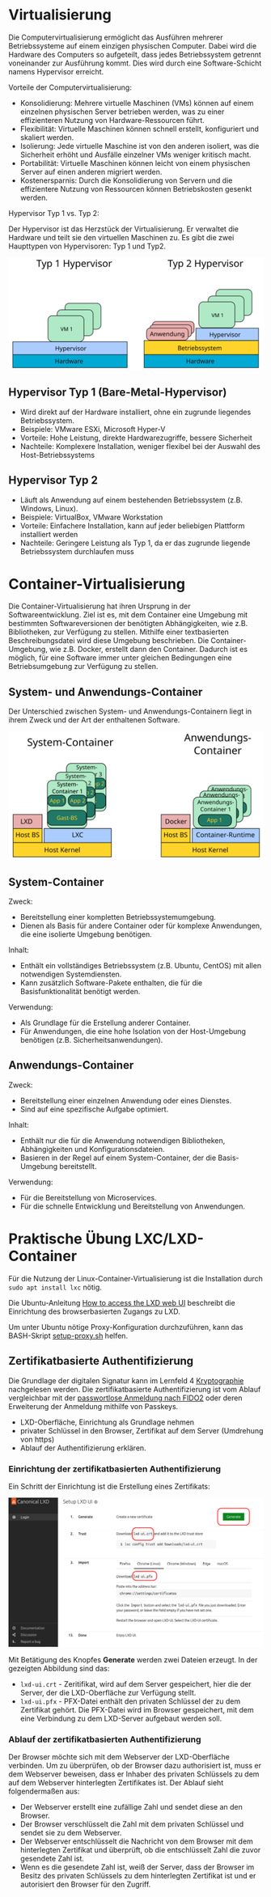 <!--
author:   Günter Dannoritzer
email:    g.dannoritzer@wvs-ffm.de
version:  1.3.1
date:     16.12.2024
language: de
narrator: Deutsch Female

comment:  Virtualisierung und Container

icon:    https://raw.githubusercontent.com/dsp77/wvs-liascript/0938e2e0ce751e270e3e36b8ecfeb09044a41aa0/wvs-logo.png
logo:     02_img/logo-vm-container.jpg

tags:     LiaScript, Virtualisierung, Container, Hypervisor, Typ 1, Typ2, Docker, LXC, LXD

link:     https://cdn.jsdelivr.net/chartist.js/latest/chartist.min.css

script:   https://cdn.jsdelivr.net/chartist.js/latest/chartist.min.js

attribute: Lizenz: [CC BY-SA](https://creativecommons.org/licenses/by-sa/4.0/)
-->
# Virtualisierung

Die Computervirtualisierung ermöglicht das Ausführen mehrerer Betriebssysteme auf einem einzigen physischen Computer. Dabei wird die Hardware des Computers so aufgeteilt, dass jedes Betriebssystem getrennt voneinander zur Ausführung kommt. Dies wird durch eine Software-Schicht namens Hypervisor erreicht.

Vorteile der Computervirtualisierung:

  * Konsolidierung: Mehrere virtuelle Maschinen (VMs) können auf einem einzelnen physischen Server betrieben werden, was zu einer effizienteren Nutzung von Hardware-Ressourcen führt.
 * Flexibilität: Virtuelle Maschinen können schnell erstellt, konfiguriert und skaliert werden.
 * Isolierung: Jede virtuelle Maschine ist von den anderen isoliert, was die Sicherheit erhöht und Ausfälle einzelner VMs weniger kritisch macht.
 * Portabilität: Virtuelle Maschinen können leicht von einem physischen Server auf einen anderen migriert werden.
 * Kostenersparnis: Durch die Konsolidierung von Servern und die effizientere Nutzung von Ressourcen können Betriebskosten gesenkt werden.

Hypervisor Typ 1 vs. Typ 2:

Der Hypervisor ist das Herzstück der Virtualisierung. Er verwaltet die Hardware und teilt sie den virtuellen Maschinen zu. Es gibt die zwei Haupttypen von Hypervisoren: Typ 1 und Typ2.

![Hypervisor Typ 1 und 2](02_img/lf10-hypervisor-typ-1u2.svg)

## Hypervisor Typ 1 (Bare-Metal-Hypervisor)

  * Wird direkt auf der Hardware installiert, ohne ein zugrunde liegendes Betriebssystem.
 * Beispiele: VMware ESXi, Microsoft Hyper-V
 * Vorteile: Hohe Leistung, direkte Hardwarezugriffe, bessere Sicherheit
 * Nachteile: Komplexere Installation, weniger flexibel bei der Auswahl des Host-Betriebssystems

## Hypervisor Typ 2  
  
  * Läuft als Anwendung auf einem bestehenden Betriebssystem (z.B. Windows, Linux).
 * Beispiele: VirtualBox, VMware Workstation
 * Vorteile: Einfachere Installation, kann auf jeder beliebigen Plattform installiert werden
 * Nachteile: Geringere Leistung als Typ 1, da er das zugrunde liegende Betriebssystem durchlaufen muss


# Container-Virtualisierung

Die Container-Virtualisierung hat ihren Ursprung in der Softwareentwicklung. Ziel ist es, mit dem Container eine Umgebung mit bestimmten Softwareversionen der benötigten Abhängigkeiten, wie z.B. Bibliotheken, zur Verfügung zu stellen. Mithilfe einer textbasierten Beschreibungsdatei wird diese Umgebung beschrieben. Die Container-Umgebung, wie z.B. Docker, erstellt dann den Container. Dadurch ist es möglich, für eine Software immer unter gleichen Bedingungen eine Betriebsumgebung zur Verfügung zu stellen.


## System- und Anwendungs-Container

Der Unterschied zwischen System- und Anwendungs-Containern liegt in ihrem Zweck und der Art der enthaltenen Software.

![System- und Anwendungs-Container](02_img/lf10-container.svg)

## System-Container

Zweck:

  * Bereitstellung einer kompletten Betriebssystemumgebung.
 * Dienen als Basis für andere Container oder für komplexe Anwendungen, die eine isolierte Umgebung benötigen.

Inhalt:

  * Enthält ein vollständiges Betriebssystem (z.B. Ubuntu, CentOS) mit allen notwendigen Systemdiensten.
 * Kann zusätzlich Software-Pakete enthalten, die für die Basisfunktionalität benötigt werden.

Verwendung:

  * Als Grundlage für die Erstellung anderer Container.
 * Für Anwendungen, die eine hohe Isolation von der Host-Umgebung benötigen (z.B. Sicherheitsanwendungen).

## Anwendungs-Container

Zweck:

  * Bereitstellung einer einzelnen Anwendung oder eines Dienstes.
 * Sind auf eine spezifische Aufgabe optimiert.
    
Inhalt:

  * Enthält nur die für die Anwendung notwendigen Bibliotheken, Abhängigkeiten und Konfigurationsdateien.
 * Basieren in der Regel auf einem System-Container, der die Basis-Umgebung bereitstellt.
    
Verwendung:

  * Für die Bereitstellung von Microservices.
 * Für die schnelle Entwicklung und Bereitstellung von Anwendungen.


# Praktische Übung LXC/LXD-Container

Für die Nutzung der Linux-Container-Virtualisierung ist die Installation durch `sudo apt install lxc` nötig.

Die Ubuntu-Anleitung [How to access the LXD web UI](https://documentation.ubuntu.com/lxd/en/latest/howto/access_ui/) beschreibt die Einrichtung des browserbasierten Zugangs zu LXD.

Um unter Ubuntu nötige Proxy-Konfiguration durchzuführen, kann das BASH-Skript [setup-proxy.sh](setup-proxy.sh) helfen.

## Zertifikatbasierte Authentifizierung

Die Grundlage der digitalen Signatur kann im Lernfeld 4 [Kryptographie](https://liascript.github.io/course/?https://raw.githubusercontent.com/dsp77/wvs-liascript/main/LF04/verschluesselung.md) nachgelesen werden. Die zertifikatbasierte Authentifizierung ist vom Ablauf vergleichbar mit der [passwortlose Anmeldung nach FIDO2](https://liascript.github.io/course/?https://raw.githubusercontent.com/dsp77/wvs-liascript/main/LF11/10-lf11-50-password-passkeys.md) oder deren Erweiterung der Anmeldung mithilfe von Passkeys.

 * LXD-Oberfläche, Einrichtung als Grundlage nehmen
 * privater Schlüssel in den Browser, Zertifikat auf dem Server (Umdrehung von https)
 * Ablauf der Authentifizierung erklären.

### Einrichtung der zertifikatbasierten Authentifizierung

 Ein Schritt der Einrichtung ist die Erstellung eines Zertifikats:

 ![Erstellung eines Zeritifikats](02_img/lf10-20-ui_set_up_certificates.png)

 Mit Betätigung des Knopfes **Generate** werden zwei Dateien erzeugt. In der gezeigten Abbildung sind das:

   * `lxd-ui.crt` - Zeritifikat, wird auf dem Server gespeichert, hier die der Server, der die LXD-Oberfläche zur Verfügung stellt.
   * `lxd-ui.pfx` - PFX-Datei enthält den privaten Schlüssel der zu dem Zertifikat gehört. Die PFX-Datei wird im Browser gespeichert, mit dem eine Verbindung zu dem LXD-Server aufgebaut werden soll.

### Ablauf der zertifikatbasierten Authentifizierung

Der Browser möchte sich mit dem Webserver der LXD-Oberfläche verbinden. Um zu überprüfen, ob der Browser dazu authorisiert ist, muss er dem Webserver beweisen, dass er Inhaber des privaten Schlüssels zu dem auf dem Webserver hinterlegten Zertifikates ist. Der Ablauf sieht folgendermaßen aus:


 * Der Webserver erstellt eine zufällige Zahl und sendet diese an den Browser.
 * Der Browser verschlüsselt die Zahl mit dem privaten Schlüssel und sendet sie zu dem Webserver.
 * Der Webserver entschlüsselt die Nachricht von dem Browser mit dem hinterlegten Zertifikat und überprüft, ob die entschlüsselt Zahl die zuvor gesendete Zahl ist.
 * Wenn es die gesendete Zahl ist, weiß der Server, dass der Browser im Besitz des privaten Schlüssels zu dem hinterlegten Zertifikat ist und er autorisiert den Browser für den Zugriff.